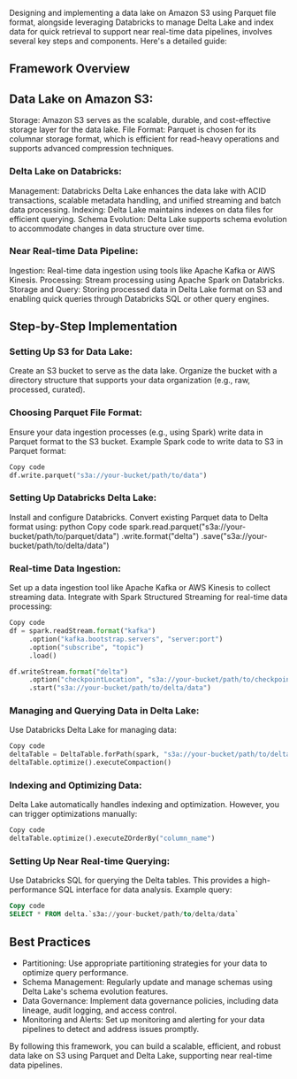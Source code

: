 Designing and implementing a data lake on Amazon S3 using Parquet file format, alongside leveraging Databricks to manage Delta Lake and index data for quick retrieval to support near real-time data pipelines, involves several key steps and components. Here's a detailed guide:

## Framework Overview

## Data Lake on Amazon S3:

Storage: Amazon S3 serves as the scalable, durable, and cost-effective storage layer for the data lake.
File Format: Parquet is chosen for its columnar storage format, which is efficient for read-heavy operations and supports advanced compression techniques.

### Delta Lake on Databricks:

Management: Databricks Delta Lake enhances the data lake with ACID transactions, scalable metadata handling, and unified streaming and batch data processing.
Indexing: Delta Lake maintains indexes on data files for efficient querying.
Schema Evolution: Delta Lake supports schema evolution to accommodate changes in data structure over time.

### Near Real-time Data Pipeline:

Ingestion: Real-time data ingestion using tools like Apache Kafka or AWS Kinesis.
Processing: Stream processing using Apache Spark on Databricks.
Storage and Query: Storing processed data in Delta Lake format on S3 and enabling quick queries through Databricks SQL or other query engines.

## Step-by-Step Implementation


### Setting Up S3 for Data Lake:

Create an S3 bucket to serve as the data lake.
Organize the bucket with a directory structure that supports your data organization (e.g., raw, processed, curated).


### Choosing Parquet File Format:

Ensure your data ingestion processes (e.g., using Spark) write data in Parquet format to the S3 bucket.
Example Spark code to write data to S3 in Parquet format:
```python
Copy code
df.write.parquet("s3a://your-bucket/path/to/data")
```

### Setting Up Databricks Delta Lake:

Install and configure Databricks.
Convert existing Parquet data to Delta format using:
python
Copy code
spark.read.parquet("s3a://your-bucket/path/to/parquet/data")
     .write.format("delta")
     .save("s3a://your-bucket/path/to/delta/data")


### Real-time Data Ingestion:

Set up a data ingestion tool like Apache Kafka or AWS Kinesis to collect streaming data.
Integrate with Spark Structured Streaming for real-time data processing:

```python
Copy code
df = spark.readStream.format("kafka")
     .option("kafka.bootstrap.servers", "server:port")
     .option("subscribe", "topic")
     .load()

df.writeStream.format("delta")
     .option("checkpointLocation", "s3a://your-bucket/path/to/checkpoints")
     .start("s3a://your-bucket/path/to/delta/data")

```

### Managing and Querying Data in Delta Lake:

Use Databricks Delta Lake for managing data:
```python
Copy code
deltaTable = DeltaTable.forPath(spark, "s3a://your-bucket/path/to/delta/data")
deltaTable.optimize().executeCompaction()
```

### Indexing and Optimizing Data:

Delta Lake automatically handles indexing and optimization. However, you can trigger optimizations manually:
```python
Copy code
deltaTable.optimize().executeZOrderBy("column_name")
```

### Setting Up Near Real-time Querying:

Use Databricks SQL for querying the Delta tables. This provides a high-performance SQL interface for data analysis.
Example query:
```sql
Copy code
SELECT * FROM delta.`s3a://your-bucket/path/to/delta/data`
```

## Best Practices

- Partitioning: Use appropriate partitioning strategies for your data to optimize query performance.
- Schema Management: Regularly update and manage schemas using Delta Lake's schema evolution features.
- Data Governance: Implement data governance policies, including data lineage, audit logging, and access control.
- Monitoring and Alerts: Set up monitoring and alerting for your data pipelines to detect and address issues promptly.

By following this framework, you can build a scalable, efficient, and robust data lake on S3 using Parquet and Delta Lake, supporting near real-time data pipelines.